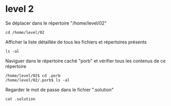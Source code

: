 # level 2
Se déplacer dans le répertoire "/home/level/02"
```ssh
cd /home/level/02
```
Afficher la liste détaillée de tous les fichiers et répertoires présents 
```
ls -al
```
Naviguer dans le répertoire caché "porb" et vérifier tous les contenus de ce répertoire 
```ssh
/home/level/02$ cd .porb
/home/level/02/.porb$ ls -al
```
Regarder le mot de passe dans le fichier ".solution"
```ssh
cat .solution
```
